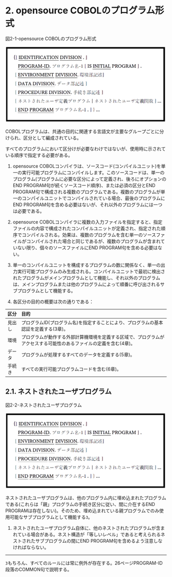 # 2. opensource COBOLのプログラム形式

図2-1-opensource COBOLのプログラム形式

![alt text](Image/2-1.png)

COBOLプログラムは、共通の目的に関連する言語文が主要なグループごとに分けられ、区分として編成されている。

すべてのプログラムにおいて区分けが必要なわけではないが、使用時に示されている順序で指定する必要がある。

1. opensource COBOLコンパイラは、ソースコード(コンパイルユニット)を単一の実行可能プログラムにコンパイルします。このソースコードは、単一のプログラム(プログラムに必要な区分によって定義され、後ろにオプションのEND PROGRAM句が続くソースコード順序)、または必須の区分とEND PROGRAM句で構成される複数のプログラムである。複数のプログラムが単一のコンパイルユニットでコンパイルされている場合、最後のプログラムにEND PROGRAM句を含める必要はないが、それ以外のプログラムには一つは必要である。

2. opensource COBOLコンパイラに複数の入力ファイルを指定すると、指定ファイルの内容で構成されたコンパイルユニットが定義され、指定された順序でコンパイルされる。効果は、複数のプログラムを含む単一のソースファイルがコンパイルされた場合と同じであるが、複数のプログラムが含まれていない限り、個々のソースファイルにEND PROGRAM句を含める必要はない。

3. 単一のコンパイルユニットを構成するプログラムの数に関係なく、単一の出力実行可能プログラムのみ生成される。コンパイルユニットで最初に検出されたプログラムがメインプログラムとして機能し、それ以外のプログラムは、メインプログラムまたは他のプログラムによって順番に呼び出されるサブプログラムとして機能する。

4. 各区分の目的の概要は次の通りである：

| 区分 | 目的  |
| :--- | :--- |
| 見出し | プログラムID(プログラム名)を指定することにより、プログラムの基本認証を定義する(3章)。|
| 環境 | プログラムが動作する外部計算機環境を定義する区域で、プログラムがアクセスする可能性のあるファイルの定義を含む(4章)。|
| データ | プログラムが処理するすべてのデータを定義する(5章)。|
| 手続き | すべての実行可能プログラムコードを含む(6章)。|


## 2.1. ネストされたユーザプログラム

図2-2-ネストされたユーザプログラム

![alt text](Image/2-2.png)

ネストされたユーザプログラムは、他のプログラム内に埋め込まれたプログラムである(これらは「親」プログラムの手続き区分に従い、間に介在するEND PROGRAMは存在しない)。そのため、埋め込まれている親プログラムでのみ使用可能なサブプログラムとして機能する`3`。

1. ネストされたユーザプログラム自体に、他のネストされたプログラムが含まれている場合がある。ネスト構造が「等しいレベル」であると考えられるネストされたサブプログラムの間にEND PROGRAM句を含めるよう注意しなければならない。

---

`3`もちろん、すべてのルールには常に例外が存在する。26ページPROGRAM-ID段落のCOMMON句で説明する。